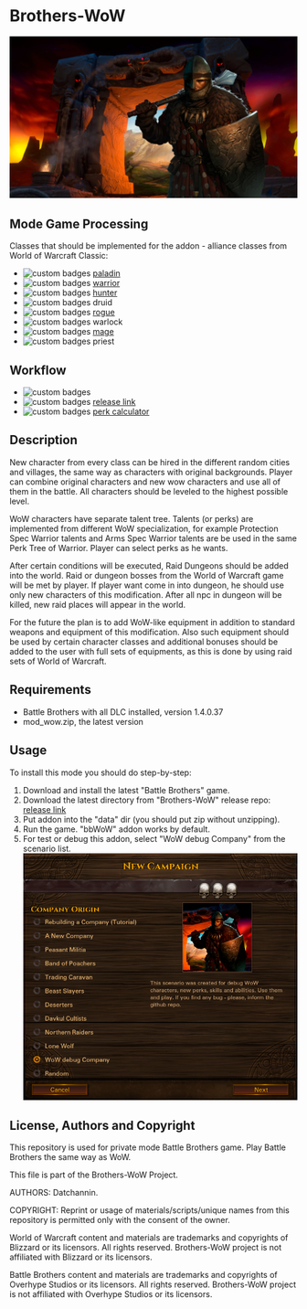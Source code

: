 # Brothers-WoW
![Brothers-WoW](spec/bbwow_02.png "Brothers WoW repo: Play Battle Brothers using WoW heroes")

## Mode Game Processing
Classes that should be implemented for the addon - alliance classes from World of Warcraft Classic:
* ![custom badges](https://img.shields.io/badge/status-done-green) [paladin](https://github.com/datchannin/Brothers-WoW/blob/master/spec/paladin.md)
* ![custom badges](https://img.shields.io/badge/status-done-green) [warrior](https://github.com/datchannin/Brothers-WoW/blob/master/spec/warrior.md)
* ![custom badges](https://img.shields.io/badge/status-done-green) [hunter](https://github.com/datchannin/Brothers-WoW/blob/master/spec/hunter.md)
* ![custom badges](https://img.shields.io/badge/status-to%20do-blue) druid
* ![custom badges](https://img.shields.io/badge/status-done-green) [rogue](https://github.com/datchannin/Brothers-WoW/blob/master/spec/rogue.md)
* ![custom badges](https://img.shields.io/badge/status-to%20do-blue) warlock
* ![custom badges](https://img.shields.io/badge/status-done-green) [mage](https://github.com/datchannin/Brothers-WoW/blob/master/spec/mage.md)
* ![custom badges](https://img.shields.io/badge/status-to%20do-blue) priest

## Workflow
* ![custom badges](https://img.shields.io/badge/bug%20tracker-yes-green)
* ![custom badges](https://img.shields.io/badge/release-yes-green) [release link](https://github.com/datchannin/Brothers-WoW/releases)
* ![custom badges](https://img.shields.io/badge/perk%20calculator-in%20progress-yellow) [perk calculator](https://bbwow.net)

## Description
New character from every class can be hired in the different random cities and villages, the same way as characters with original backgrounds. Player can combine original characters and new wow characters and use all of them in the battle. All characters should be leveled to the highest possible level.

WoW characters have separate talent tree. Talents (or perks) are implemented from different WoW specialization, for example Protection Spec Warrior talents and Arms Spec Warrior talents are be used in the same Perk Tree of Warrior. Player can select perks as he wants.

After certain conditions will be executed, Raid Dungeons should be added into the world. Raid or dungeon bosses from the World of Warcraft game will be met by player. If player want come in into dungeon, he should use only new characters of this modification. After all npc in dungeon will be killed, new raid places will appear in the world.

For the future the plan is to add WoW-like equipment in addition to standard weapons and equipment of this modification. Also such  equipment should be used by certain character classes and additional bonuses should be added to the user with full sets of equipments, as this is done by using raid sets of World of Warcraft.

## Requirements
* Battle Brothers with all DLC installed, version 1.4.0.37
* mod_wow.zip, the latest version

## Usage
To install this mode you should do step-by-step:
1. Download and install the latest "Battle Brothers" game.
2. Download the latest directory from "Brothers-WoW" release repo: [release link](https://github.com/datchannin/Brothers-WoW/releases)
3. Put addon into the "data" dir (you should put zip without unzipping).
4. Run the game. "bbWoW" addon works by default.
5. For test or debug this addon, select "WoW debug Company" from the scenario list.
![Selection screen](spec/company.png "Brothers WoW repo: Select company for play.")

## License, Authors and Copyright

This repository is used for private mode Battle Brothers game. Play Battle Brothers the same way as WoW.

This file is part of the Brothers-WoW Project. 

AUTHORS: Datchannin.

COPYRIGHT: Reprint or usage of materials/scripts/unique names from this repository is permitted only with the consent of the owner.

World of Warcraft content and materials are trademarks and copyrights of Blizzard or its licensors. All rights reserved. Brothers-WoW project is not affiliated with Blizzard or its licensors.

Battle Brothers content and materials are trademarks and copyrights of Overhype Studios or its licensors. All rights reserved. Brothers-WoW project is not affiliated with Overhype Studios or its licensors.
